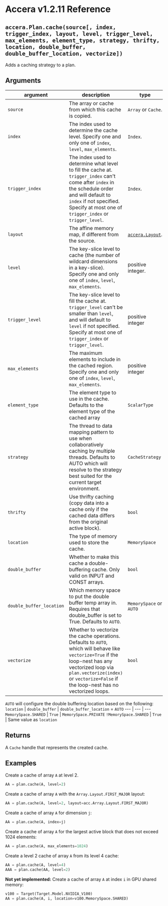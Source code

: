 [//]: # (Project: Accera)
[//]: # (Version: v1.2.11)

# Accera v1.2.11 Reference

## `accera.Plan.cache(source[, index, trigger_index, layout, level, trigger_level, max_elements, element_type, strategy, thrifty, location, double_buffer, double_buffer_location, vectorize])`
Adds a caching strategy to a plan.

## Arguments

argument | description | type
--- | --- | ---
`source` | The array or cache from which this cache is copied. | `Array` or `Cache`.
`index` | The index used to determine the cache level. Specify one and only one of `index`, `level`, `max_elements`. | `Index`.
`trigger_index` | The index used to determine what level to fill the cache at. `trigger_index` can't come after `index` in the schedule order and will default to `index` if not specified. Specify at most one of `trigger_index` or `trigger_level`. | `Index`.
`layout` | The affine memory map, if different from the source. | [`accera.Layout`](<../Array/Layout.md>).
`level` | The key-slice level to cache (the number of wildcard dimensions in a key-slice). Specify one and only one of `index`, `level`, `max_elements`. | positive integer.
`trigger_level` | The key-slice level to fill the cache at. `trigger_level` can't be smaller than `level`, and will default to `level` if not specified. Specify at most one of `trigger_index` or `trigger_level`. | positive integer
`max_elements` | The maximum elements to include in the cached region. Specify one and only one of `index`, `level`, `max_elements`. | positive integer
`element_type` | The element type to use in the cache. Defaults to the element type of the cached array | `ScalarType`
`strategy` | The thread to data mapping pattern to use when collaboratively caching by multiple threads. Defaults to AUTO which will resolve to the strategy best suited for the current target environment. | `CacheStrategy`
`thrifty` | Use thrifty caching (copy data into a cache only if the cached data differs from the original active block).  | `bool`
`location` | The type of memory used to store the cache. | `MemorySpace`
`double_buffer` | Whether to make this cache a double-buffering cache. Only valid on INPUT and CONST arrays. | `bool`
`double_buffer_location` | Which memory space to put the double buffer temp array in. Requires that double_buffer is set to True. Defaults to `AUTO`. | `MemorySpace` or `AUTO`
`vectorize` | Whether to vectorize the cache operations. Defaults to `AUTO`, which will behave like `vectorize=True` if the loop-nest has any vectorized loop via `plan.vectorize(index)` or `vectorize=False` if the loop-nest has no vectorized loops. | `bool`

`AUTO` will configure the double buffering location based on the following:
`location` | `double_buffer` | `double_buffer_location` = `AUTO`
--- | --- | ---
`MemorySpace.SHARED` | `True` | `MemorySpace.PRIVATE`
`!MemorySpace.SHARED` | `True` | Same value as `location`

## Returns
A `Cache` handle that represents the created cache.

## Examples

Create a cache of array `A` at level 2.
```python
AA = plan.cache(A, level=2)
```

Create a cache of array `A` with the `Array.Layout.FIRST_MAJOR` layout:
```python
AA = plan.cache(A, level=2, layout=acc.Array.Layout.FIRST_MAJOR)
```

Create a cache of array `A` for dimension `j`:
```python
AA = plan.cache(A, index=j)
```

Create a cache of array `A` for the largest active block that does not exceed 1024 elements:
```python
AA = plan.cache(A, max_elements=1024)
```

Create a level 2 cache of array `A` from its level 4 cache:
```python
AA = plan.cache(A, level=4)
AAA = plan.cache(AA, level=2)
```

__Not yet implemented:__ Create a cache of array `A` at index `i` in GPU shared memory:
```python
v100 = Target(Target.Model.NVIDIA_V100)
AA = plan.cache(A, i, location=v100.MemorySpace.SHARED)
```

<div style="page-break-after: always;"></div>


